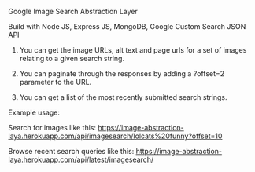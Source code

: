 Google Image Search Abstraction Layer

Build with Node JS, Express JS, MongoDB, Google Custom Search JSON API

1) You can get the image URLs, alt text and page urls for a set of images relating to a given search string.

2) You can paginate through the responses by adding a ?offset=2 parameter to the URL.

3) You can get a list of the most recently submitted search strings.

Example usage:

Search for images like this: https://image-abstraction-laya.herokuapp.com/api/imagesearch/lolcats%20funny?offset=10

Browse recent search queries like this: https://image-abstraction-laya.herokuapp.com/api/latest/imagesearch/
